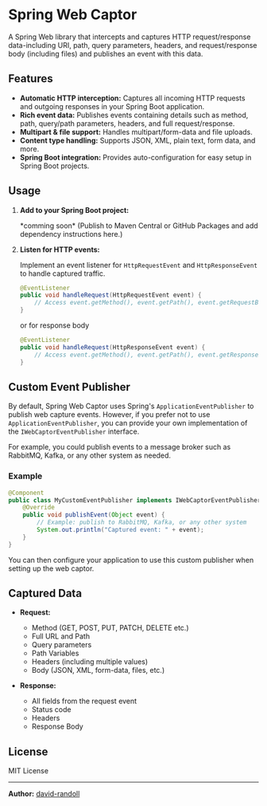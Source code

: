 # Spring Web Captor

A Spring Web library that intercepts and captures HTTP request/response data-including URI, path, query parameters, headers, and request/response body (including files) and publishes an event with this data.

## Features

- **Automatic HTTP interception:** Captures all incoming HTTP requests and outgoing responses in your Spring Boot application.
- **Rich event data:** Publishes events containing details such as method, path, query/path parameters, headers, and full request/response.
- **Multipart & file support:** Handles multipart/form-data and file uploads.
- **Content type handling:** Supports JSON, XML, plain text, form data, and more.
- **Spring Boot integration:** Provides auto-configuration for easy setup in Spring Boot projects.

## Usage

1. **Add to your Spring Boot project:**
   
   \*comming soon\* (Publish to Maven Central or GitHub Packages and add dependency instructions here.)

2. **Listen for HTTP events:**

   Implement an event listener for `HttpRequestEvent` and `HttpResponseEvent` to handle captured traffic.

   ```java
   @EventListener
   public void handleRequest(HttpRequestEvent event) {
       // Access event.getMethod(), event.getPath(), event.getRequestBody(), etc.
   }
   ```
   or for response body
   ```java
   @EventListener
   public void handleRequest(HttpResponseEvent event) {
       // Access event.getMethod(), event.getPath(), event.getResponseBody(), etc.
   }
   ```

## Custom Event Publisher

By default, Spring Web Captor uses Spring's `ApplicationEventPublisher` to publish web capture events. However, if you prefer not to use `ApplicationEventPublisher`, you can provide your own implementation of the `IWebCaptorEventPublisher` interface.

For example, you could publish events to a message broker such as RabbitMQ, Kafka, or any other system as needed.

### Example

```java
@Component
public class MyCustomEventPublisher implements IWebCaptorEventPublisher {
    @Override
    public void publishEvent(Object event) {
        // Example: publish to RabbitMQ, Kafka, or any other system
        System.out.println("Captured event: " + event);
    }
}
```

You can then configure your application to use this custom publisher when setting up the web captor.

## Captured Data

- **Request:**
  - Method (GET, POST, PUT, PATCH, DELETE etc.)
  - Full URL and Path
  - Query parameters
  - Path Variables
  - Headers (including multiple values)
  - Body (JSON, XML, form-data, files, etc.)

- **Response:**
  - All fields from the request event
  - Status code
  - Headers
  - Response Body

## License

MIT License

---

**Author:** [david-randoll](https://github.com/david-randoll)
